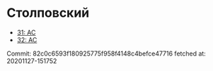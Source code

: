 # Столповский
- [31: AC](31.md)
- [32: AC](32.md)

Commit: 82c0c6593f180925775f958f4148c4befce47716
 fetched at: 20201127-151752
